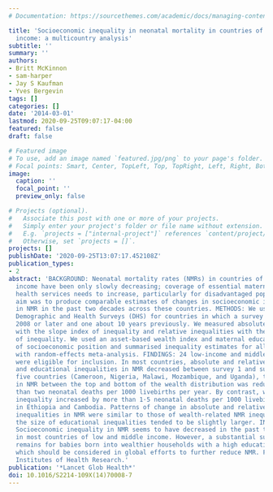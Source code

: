```yaml
---
# Documentation: https://sourcethemes.com/academic/docs/managing-content/

title: 'Socioeconomic inequality in neonatal mortality in countries of low and middle
  income: a multicountry analysis'
subtitle: ''
summary: ''
authors:
- Britt McKinnon
- sam-harper
- Jay S Kaufman
- Yves Bergevin
tags: []
categories: []
date: '2014-03-01'
lastmod: 2020-09-25T09:07:17-04:00
featured: false
draft: false

# Featured image
# To use, add an image named `featured.jpg/png` to your page's folder.
# Focal points: Smart, Center, TopLeft, Top, TopRight, Left, Right, BottomLeft, Bottom, BottomRight.
image:
  caption: ''
  focal_point: ''
  preview_only: false

# Projects (optional).
#   Associate this post with one or more of your projects.
#   Simply enter your project's folder or file name without extension.
#   E.g. `projects = ["internal-project"]` references `content/project/deep-learning/index.md`.
#   Otherwise, set `projects = []`.
projects: []
publishDate: '2020-09-25T13:07:17.452108Z'
publication_types:
- 2
abstract: 'BACKGROUND: Neonatal mortality rates (NMRs) in countries of low and middle
  income have been only slowly decreasing; coverage of essential maternal and newborn
  health services needs to increase, particularly for disadvantaged populations. Our
  aim was to produce comparable estimates of changes in socioeconomic inequalities
  in NMR in the past two decades across these countries. METHODS: We used data from
  Demographic and Health Surveys (DHS) for countries in which a survey was done in
  2008 or later and one about 10 years previously. We measured absolute inequalities
  with the slope index of inequality and relative inequalities with the relative index
  of inequality. We used an asset-based wealth index and maternal education as measures
  of socioeconomic position and summarised inequality estimates for all included countries
  with random-effects meta-analysis. FINDINGS: 24 low-income and middle-income countries
  were eligible for inclusion. In most countries, absolute and relative wealth-related
  and educational inequalities in NMR decreased between survey 1 and survey 2. In
  five countries (Cameroon, Nigeria, Malawi, Mozambique, and Uganda), the difference
  in NMR between the top and bottom of the wealth distribution was reduced by more
  than two neonatal deaths per 1000 livebirths per year. By contrast, wealth-related
  inequality increased by more than 1·5 neonatal deaths per 1000 livebirths per year
  in Ethiopia and Cambodia. Patterns of change in absolute and relative educational
  inequalities in NMR were similar to those of wealth-related NMR inequalities, although
  the size of educational inequalities tended to be slightly larger. INTERPRETATION:
  Socioeconomic inequality in NMR seems to have decreased in the past two decades
  in most countries of low and middle income. However, a substantial survival advantage
  remains for babies born into wealthier households with a high educational level,
  which should be considered in global efforts to further reduce NMR. FUNDING: Canadian
  Institutes of Health Research.'
publication: '*Lancet Glob Health*'
doi: 10.1016/S2214-109X(14)70008-7
---
```

